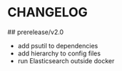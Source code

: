 # CHANGELOG

## prerelease/v2.0

- add psutil to dependencies
- add hierarchy to config files
- run Elasticsearch outside docker
